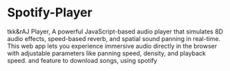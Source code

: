 # Spotify-Player
tkk&amp;rAJ Player,  A powerful JavaScript-based audio player that simulates 8D audio effects, speed-based reverb, and spatial sound panning in real-time. This web app lets you experience immersive audio directly in the browser with adjustable parameters like panning speed, density, and playback speed. and feature to download songs, using spotify
